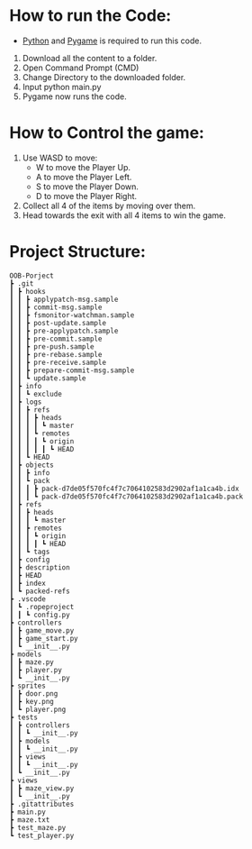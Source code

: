 # How to run the Code:
  - [Python](https://www.python.org/) and [Pygame](https://www.pygame.org/download.shtml) is required to run this code.

 1. Download all the content to a folder.
 2. Open Command Prompt (CMD)
 3. Change Directory to the downloaded folder.
 4. Input python main.py
 5. Pygame now runs the code.
 
 # How to Control the game:
 1. Use WASD to move:
    - W to move the Player Up.
    - A to move the Player Left.
    - S to move the Player Down.
    - D to move the Player Right.
 2. Collect all 4 of the items by moving over them.
 3. Head towards the exit with all 4 items to win the game.
 
# Project Structure:
 ```
OOB-Porject
 ┣ .git
 ┃ ┣ hooks
 ┃ ┃ ┣ applypatch-msg.sample
 ┃ ┃ ┣ commit-msg.sample
 ┃ ┃ ┣ fsmonitor-watchman.sample
 ┃ ┃ ┣ post-update.sample
 ┃ ┃ ┣ pre-applypatch.sample
 ┃ ┃ ┣ pre-commit.sample
 ┃ ┃ ┣ pre-push.sample
 ┃ ┃ ┣ pre-rebase.sample
 ┃ ┃ ┣ pre-receive.sample
 ┃ ┃ ┣ prepare-commit-msg.sample
 ┃ ┃ ┗ update.sample
 ┃ ┣ info
 ┃ ┃ ┗ exclude
 ┃ ┣ logs
 ┃ ┃ ┣ refs
 ┃ ┃ ┃ ┣ heads
 ┃ ┃ ┃ ┃ ┗ master
 ┃ ┃ ┃ ┗ remotes
 ┃ ┃ ┃ ┃ ┗ origin
 ┃ ┃ ┃ ┃ ┃ ┗ HEAD
 ┃ ┃ ┗ HEAD
 ┃ ┣ objects
 ┃ ┃ ┣ info
 ┃ ┃ ┗ pack
 ┃ ┃ ┃ ┣ pack-d7de05f570fc4f7c7064102583d2902af1a1ca4b.idx
 ┃ ┃ ┃ ┗ pack-d7de05f570fc4f7c7064102583d2902af1a1ca4b.pack
 ┃ ┣ refs
 ┃ ┃ ┣ heads
 ┃ ┃ ┃ ┗ master
 ┃ ┃ ┣ remotes
 ┃ ┃ ┃ ┗ origin
 ┃ ┃ ┃ ┃ ┗ HEAD
 ┃ ┃ ┗ tags
 ┃ ┣ config
 ┃ ┣ description
 ┃ ┣ HEAD
 ┃ ┣ index
 ┃ ┗ packed-refs
 ┣ .vscode
 ┃ ┗ .ropeproject
 ┃ ┃ ┗ config.py
 ┣ controllers
 ┃ ┣ game_move.py
 ┃ ┣ game_start.py
 ┃ ┗ __init__.py
 ┣ models
 ┃ ┣ maze.py
 ┃ ┣ player.py
 ┃ ┗ __init__.py
 ┣ sprites
 ┃ ┣ door.png
 ┃ ┣ key.png
 ┃ ┗ player.png
 ┣ tests
 ┃ ┣ controllers
 ┃ ┃ ┗ __init__.py
 ┃ ┣ models
 ┃ ┃ ┗ __init__.py
 ┃ ┣ views
 ┃ ┃ ┗ __init__.py
 ┃ ┗ __init__.py
 ┣ views
 ┃ ┣ maze_view.py
 ┃ ┗ __init__.py
 ┣ .gitattributes
 ┣ main.py
 ┣ maze.txt
 ┣ test_maze.py
 ┗ test_player.py
 ```
  
